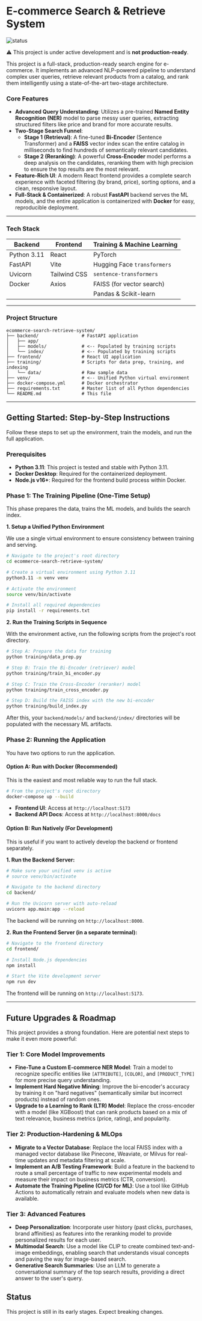 # E-commerce Search & Retrieve System

![status](https://img.shields.io/badge/status-in_development-yellow)

⚠️ This project is under active development and is **not production-ready**.

This project is a full-stack, production-ready search engine for e-commerce. It implements an advanced NLP-powered pipeline to understand complex user queries, retrieve relevant products from a catalog, and rank them intelligently using a state-of-the-art two-stage architecture.

### Core Features

-   **Advanced Query Understanding**: Utilizes a pre-trained **Named Entity Recognition (NER)** model to parse messy user queries, extracting structured filters like price and brand for more accurate results.
-   **Two-Stage Search Funnel**:
    -   **Stage 1 (Retrieval)**: A fine-tuned **Bi-Encoder** (Sentence Transformer) and a **FAISS** vector index scan the entire catalog in milliseconds to find hundreds of semantically relevant candidates.
    -   **Stage 2 (Reranking)**: A powerful **Cross-Encoder** model performs a deep analysis on the candidates, reranking them with high precision to ensure the top results are the most relevant.
-   **Feature-Rich UI**: A modern React frontend provides a complete search experience with faceted filtering (by brand, price), sorting options, and a clean, responsive layout.
-   **Full-Stack & Containerized**: A robust **FastAPI** backend serves the ML models, and the entire application is containerized with **Docker** for easy, reproducible deployment.

---

### Tech Stack

| Backend          | Frontend         | Training & Machine Learning      |
| ---------------- | ---------------- | -------------------------------- |
| Python 3.11      | React            | PyTorch                          |
| FastAPI          | Vite             | Hugging Face `transformers`      |
| Uvicorn          | Tailwind CSS     | `sentence-transformers`          |
| Docker           | Axios            | FAISS (for vector search)        |
|                  |                  | Pandas & Scikit-learn            |

---

### Project Structure

```
ecommerce-search-retrieve-system/
├── backend/                # FastAPI application
│   ├── app/
│   ├── models/             # <-- Populated by training scripts
│   └── index/              # <-- Populated by training scripts
├── frontend/               # React UI application
├── training/               # Scripts for data prep, training, and indexing
│   └── data/               # Raw sample data
├── venv/                   # <-- Unified Python virtual environment
├── docker-compose.yml      # Docker orchestrator
├── requirements.txt        # Master list of all Python dependencies
└── README.md               # This file
```

---

## Getting Started: Step-by-Step Instructions

Follow these steps to set up the environment, train the models, and run the full application.

### Prerequisites

-   **Python 3.11**: This project is tested and stable with Python 3.11.
-   **Docker Desktop**: Required for the containerized deployment.
-   **Node.js v16+**: Required for the frontend build process within Docker.

### Phase 1: The Training Pipeline (One-Time Setup)

This phase prepares the data, trains the ML models, and builds the search index.

**1. Setup a Unified Python Environment**

We use a single virtual environment to ensure consistency between training and serving.

```bash
# Navigate to the project's root directory
cd ecommerce-search-retrieve-system/

# Create a virtual environment using Python 3.11
python3.11 -m venv venv

# Activate the environment
source venv/bin/activate

# Install all required dependencies
pip install -r requirements.txt
```

**2. Run the Training Scripts in Sequence**

With the environment active, run the following scripts from the project's root directory.

```bash
# Step A: Prepare the data for training
python training/data_prep.py

# Step B: Train the Bi-Encoder (retriever) model
python training/train_bi_encoder.py

# Step C: Train the Cross-Encoder (reranker) model
python training/train_cross_encoder.py

# Step D: Build the FAISS index with the new bi-encoder
python training/build_index.py
```

After this, your `backend/models/` and `backend/index/` directories will be populated with the necessary ML artifacts.

### Phase 2: Running the Application

You have two options to run the application.

#### Option A: Run with Docker (Recommended)

This is the easiest and most reliable way to run the full stack.

```bash
# From the project's root directory
docker-compose up --build
```

-   **Frontend UI**: Access at `http://localhost:5173`
-   **Backend API Docs**: Access at `http://localhost:8000/docs`

#### Option B: Run Natively (For Development)

This is useful if you want to actively develop the backend or frontend separately.

**1. Run the Backend Server:**
```bash
# Make sure your unified venv is active
# source venv/bin/activate

# Navigate to the backend directory
cd backend/

# Run the Uvicorn server with auto-reload
uvicorn app.main:app --reload
```
The backend will be running on `http://localhost:8000`.

**2. Run the Frontend Server (in a separate terminal):**
```bash
# Navigate to the frontend directory
cd frontend/

# Install Node.js dependencies
npm install

# Start the Vite development server
npm run dev
```
The frontend will be running on `http://localhost:5173`.

---

## Future Upgrades & Roadmap

This project provides a strong foundation. Here are potential next steps to make it even more powerful:

### Tier 1: Core Model Improvements

-   **Fine-Tune a Custom E-commerce NER Model**: Train a model to recognize specific entities like `[ATTRIBUTE]`, `[COLOR]`, and `[PRODUCT_TYPE]` for more precise query understanding.
-   **Implement Hard Negative Mining**: Improve the bi-encoder's accuracy by training it on "hard negatives" (semantically similar but incorrect products) instead of random ones.
-   **Upgrade to a Learning to Rank (LTR) Model**: Replace the cross-encoder with a model (like XGBoost) that can rank products based on a mix of text relevance, business metrics (price, rating), and popularity.

### Tier 2: Production-Hardening & MLOps

-   **Migrate to a Vector Database**: Replace the local FAISS index with a managed vector database like Pinecone, Weaviate, or Milvus for real-time updates and metadata filtering at scale.
-   **Implement an A/B Testing Framework**: Build a feature in the backend to route a small percentage of traffic to new experimental models and measure their impact on business metrics (CTR, conversion).
-   **Automate the Training Pipeline (CI/CD for ML)**: Use a tool like GitHub Actions to automatically retrain and evaluate models when new data is available.

### Tier 3: Advanced Features

-   **Deep Personalization**: Incorporate user history (past clicks, purchases, brand affinities) as features into the reranking model to provide personalized results for each user.
-   **Multimodal Search**: Use a model like CLIP to create combined text-and-image embeddings, enabling search that understands visual concepts and paving the way for image-based search.
-   **Generative Search Summaries**: Use an LLM to generate a conversational summary of the top search results, providing a direct answer to the user's query.

## Status
This project is still in its early stages. Expect breaking changes.